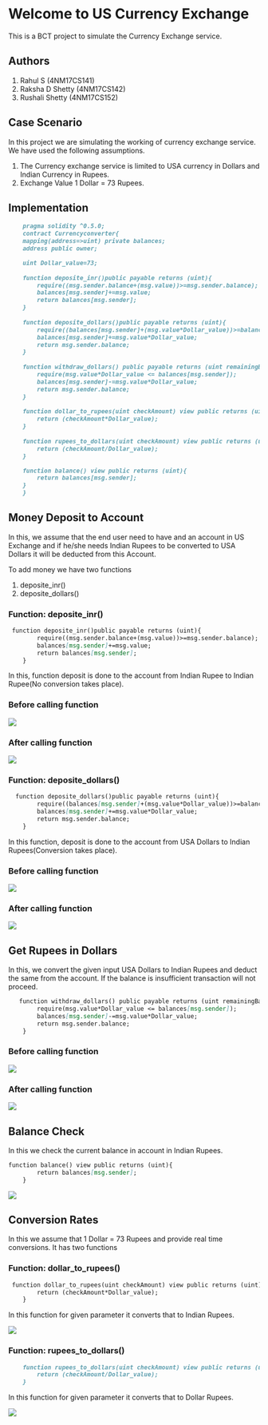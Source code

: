 # Welcome to US Currency Exchange 

This is a BCT project to simulate the Currency Exchange service.

## Authors
1. Rahul S (4NM17CS141)
2. Raksha D Shetty (4NM17CS142)
3. Rushali Shetty (4NM17CS152)

## Case Scenario

In this project we are simulating the working of currency exchange service. We have used the following assumptions.
1. The Currency exchange service is limited to USA currency in Dollars and Indian Currency in Rupees.
2. Exchange Value 1 Dollar = 73 Rupees.

## Implementation 

```markdown 
    pragma solidity ^0.5.0;
    contract Currencyconverter{
    mapping(address=>uint) private balances;
    address public owner;

    uint Dollar_value=73;
    
    function deposite_inr()public payable returns (uint){
        require((msg.sender.balance+(msg.value))>=msg.sender.balance);
        balances[msg.sender]+=msg.value;
        return balances[msg.sender];
    }
    
    function deposite_dollars()public payable returns (uint){
        require((balances[msg.sender]+(msg.value*Dollar_value))>=balances[msg.sender]);
        balances[msg.sender]+=msg.value*Dollar_value;
        return msg.sender.balance;
    }
    
    function withdraw_dollars() public payable returns (uint remainingBal){
        require(msg.value*Dollar_value <= balances[msg.sender]);
        balances[msg.sender]-=msg.value*Dollar_value;
        return msg.sender.balance;
    }
    
    function dollar_to_rupees(uint checkAmount) view public returns (uint) {
        return (checkAmount*Dollar_value);
    }  
    
    function rupees_to_dollars(uint checkAmount) view public returns (uint) {
        return (checkAmount/Dollar_value);
    }

    function balance() view public returns (uint){
        return balances[msg.sender];
    }
    }
```

## Money Deposit to Account

In this, we assume that the end user need to have and an account in US Exchange and if he/she needs Indian Rupees to be converted to USA Dollars it will be deducted from this Account.

To add money we have two functions 
1. deposite_inr()
2. deposite_dollars()

### Function: deposite_inr()

```markdown 
 function deposite_inr()public payable returns (uint){
        require((msg.sender.balance+(msg.value))>=msg.sender.balance);
        balances[msg.sender]+=msg.value;
        return balances[msg.sender];
    }
```
In this, function deposit is done to the account from Indian Rupee to Indian Rupee(No conversion takes place).

### Before calling function

![](images/Screenshot%20(340).png)

### After calling function

![](images/Screenshot%20(341).png)

### Function: deposite_dollars()

```markdown 
  function deposite_dollars()public payable returns (uint){
        require((balances[msg.sender]+(msg.value*Dollar_value))>=balances[msg.sender]);
        balances[msg.sender]+=msg.value*Dollar_value;
        return msg.sender.balance;
    }
```
In this function, deposit is done to the account from USA Dollars to Indian Rupees(Conversion takes place).

### Before calling function

![](images/Screenshot%20(338).png)

### After calling function

![](images/Screenshot%20(339).png)

## Get Rupees in Dollars

In this, we convert the given input USA Dollars to Indian Rupees and deduct the same from the account. If the balance is insufficient transaction will not proceed.
```markdown
   function withdraw_dollars() public payable returns (uint remainingBal){
        require(msg.value*Dollar_value <= balances[msg.sender]);
        balances[msg.sender]-=msg.value*Dollar_value;
        return msg.sender.balance;
    }
```
### Before calling function

![](images/Screenshot%20(342).png)

### After calling function

![](images/Screenshot%20(343).png)

##  Balance Check

In this we check the current balance in account in Indian Rupees.

```markdown
function balance() view public returns (uint){
        return balances[msg.sender];
    }
```

![](images/Screenshot%20(339).png)

## Conversion Rates

In this we assume that 1 Dollar = 73 Rupees and provide real time conversions.
It has two functions

### Function: dollar_to_rupees()
```markdown
 function dollar_to_rupees(uint checkAmount) view public returns (uint) {
        return (checkAmount*Dollar_value);
    }
```
In this function for given parameter it converts that to Indian Rupees.

![](images/Screenshot%20(336).png)

### Function: rupees_to_dollars()
```markdown    
    function rupees_to_dollars(uint checkAmount) view public returns (uint) {
        return (checkAmount/Dollar_value);
    }
```
In this function for given parameter it converts that to Dollar Rupees.

![](images/Screenshot%20(337).png)
